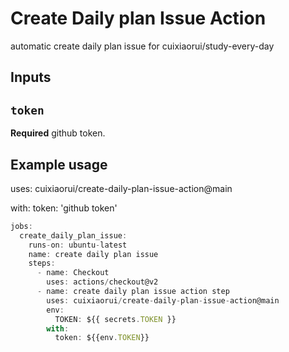 # Create Daily plan Issue Action

automatic create daily plan issue for cuixiaorui/study-every-day

## Inputs

## `token`

**Required** github token.

## Example usage

uses: cuixiaorui/create-daily-plan-issue-action@main

with:
token: 'github token'

```js
jobs:
  create_daily_plan_issue:
    runs-on: ubuntu-latest
    name: create daily plan issue
    steps:
      - name: Checkout
        uses: actions/checkout@v2
      - name: create daily plan issue action step
        uses: cuixiaorui/create-daily-plan-issue-action@main
        env:
          TOKEN: ${{ secrets.TOKEN }}
        with:
          token: ${{env.TOKEN}}
```
